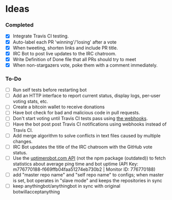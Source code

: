 # Ideas

### Completed
 - [x] Integrate Travis CI testing.
 - [x] Auto-label each PR 'winning'/'losing' after a vote
 - [x] When tweeting, shorten links and include PR title.
 - [x] IRC Bot to post live updates to the IRC chatroom.
 - [x] Write Definition of Done file that all PRs should try to meet
 - [x] When non-stargazers vote, poke them with a comment immediately.
 
### To-Do
 - [ ] Run self tests before restarting bot
 - [ ] Add an HTTP interface to report current status, display logs, per-user voting stats, etc.
 - [ ] Create a bitcoin wallet to receive donations
 - [ ] Have bot check for bad and malicious code in pull requests.
 - [ ] Don't start voting until Travis CI tests pass using [the webhooks](http://docs.travis-ci.com/user/notifications/#Webhook-notification).
 - [ ] Have the bot post post Travis CI notifications using webhooks instead of Travis CI.
 - [ ] Add merge algorithm to solve conflicts in text files caused by multiple changes.
 - [ ] IRC Bot updates the title of the IRC chatroom with the GitHub vote status.
 - [ ] Use the [uptimerobot.com API](http://uptimerobot.com/api) (not the npm package (outdated)) to fetch statistics about average ping time and bot uptime (API Key: m776770188-f669ffb04faa51274eb730b2 | Monitor ID: 776770188)
 - [ ] add "master repo name" and "self repo name" to configs; when master is set, bot operates in "slave mode" and keeps the repositories in sync
 - [ ] keep anythingbot/anythingbot in sync with original botwillacceptanything
